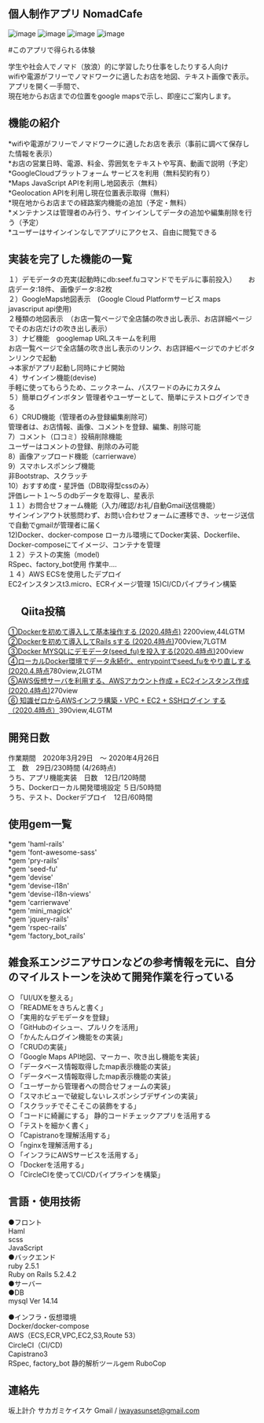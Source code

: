 **個人制作アプリ NomadCafe**
----------
![image](https://user-images.githubusercontent.com/60636597/80310976-39e31f00-8818-11ea-9495-e0b947597d09.png)
![image](https://user-images.githubusercontent.com/60636597/80310990-48c9d180-8818-11ea-8f8d-fe7f32b17717.png)
![image](https://user-images.githubusercontent.com/60636597/80310979-3c457900-8818-11ea-9730-5fbef359b1c4.png)
![image](https://user-images.githubusercontent.com/60636597/80310999-541cfd00-8818-11ea-8cdc-aa5f2dfc4071.png)



#このアプリで得られる体験

学生や社会人でノマド（放浪）的に学習したり仕事をしたりする人向け  
wifiや電源がフリーでノマドワークに適したお店を地図、テキスト画像で表示。  
アプリを開く一手間で、  
現在地からお店までの位置をgoogle mapsで示し、即座にご案内します。  

**機能の紹介**
----------
*wifiや電源がフリーでノマドワークに適したお店を表示（事前に調べて保存した情報を表示）  
*お店の営業日時、電源、料金、雰囲気をテキストや写真、動画で説明（予定）  
*GoogleCloudプラットフォーム サービスを利用（無料契約有り）  
*Maps JavaScript APIを利用し地図表示（無料）  
*Geolocation APIを利用し現在位置表示取得（無料）  
*現在地からお店までの経路案内機能の追加（予定・無料）  
*メンテナンスは管理者のみ行う、サインインしてデータの追加や編集削除を行う（予定）  
*ユーザーはサインインなしでアプリにアクセス、自由に閲覧できる  

**実装を完了した機能の一覧**
----------
１）デモデータの充実(起動時にdb:seef.fuコマンドでモデルに事前投入）　　
   お店データ:18件、 画像データ:82枚  
２）GoogleMaps地図表示　(Google Cloud Platformサービス maps javascriput api使用)    
   ２種類の地図表示　（お店一覧ページで全店舗の吹き出し表示、お店詳細ページでそのお店だけの吹き出し表示）  
３）ナビ機能　googlemap URLスキームを利用  
   お店一覧ページで全店舗の吹き出し表示のリンク、お店詳細ページでのナビボタンリンクで起動  
   →本家がアプリ起動し同時にナビ開始  
４）サインイン機能(devise)  
   手軽に使ってもらうため、ニックネーム、パスワードのみにカスタム  
５）簡単ログインボタン
   管理者やユーザーとして、簡単にテストログインできる  
６）CRUD機能（管理者のみ登録編集削除可）  
   管理者は、お店情報、画像、コメントを登録、編集、削除可能    
7）コメント（口コミ）投稿削除機能       
   ユーザーはコメントの登録、削除のみ可能  
8）画像アップロード機能（carrierwave）    
9）スマホレスポンシブ機能   
   非Bootstrap、スクラッチ  
10）おすすめ度・星評価（DB取得型cssのみ）  
   評価レート１〜５のdbデータを取得し、星表示  
１１）お問合せフォーム機能（入力/確認/お礼/自動Gmail送信機能）   
   サインインアウト状態問わず、お問い合わせフォームに遷移でき、ッセージ送信で自動でgmailが管理者に届く  
12)Docker、docker-compose
   ローカル環境にてDocker実装、Dockerfile、Docker-composeにてイメージ、コンテナを管理  
１２）テストの実施（model)  
   RSpec、factory_bot使用
作業中....  
１４）AWS ECSを使用したデプロイ  
   EC2インスタンスt3.micro、ECRイメージ管理
15)CI/CDパイプライン構築  
 
　
**Qiita投稿**
----------    
[①Dockerを初めて導入して基本操作する (2020.4時点)](https://qiita.com/SakagamiKeisuke/items/4455631886b1c15a3b69) 2200view,44LGTM  
[②Dockerを初めて導入してRails sする (2020.4時点)](https://qiita.com/SakagamiKeisuke/items/d64ee54c22378223659a)700view,7LGTM  
[③Docker MYSQLにデモデータ(seed_fu)を投入する(2020.4時点)](https://qiita.com/SakagamiKeisuke/items/4ce1c4a4921abb57b896)200view  
[④ローカルDocker環境でデータ永続化、entrypointでseed_fuをやり直しする(2020.4.時点](https://qiita.com/SakagamiKeisuke/items/8d3fc70a2939cd4bbe3e)780view,2LGTM  
[⑤AWS仮想サーバを利用する、AWSアカウント作成 + EC2インスタンス作成(2020.4時点)](https://qiita.com/SakagamiKeisuke/items/9568754f318edd53e39d)270view  
[⑥ 知識ゼロからAWSインフラ構築・VPC + EC2 + SSHログイン する（2020.4時点）](https://qiita.com/SakagamiKeisuke/items/cf8c026f243053829c0b)390view,4LGTM  

**開発日数**
----------
作業期間　2020年3月29日　〜 2020年4月26日  
工　数　29日/230時間 (4/26時点)  
うち、アプリ機能実装　日数　12日/120時間  
うち、Dockerローカル開発環境設定 ５日/50時間  
うち、テスト、Dockerデプロイ　12日/60時間

**使用gem一覧**
------
*gem 'haml-rails'  
*gem 'font-awesome-sass'  
*gem 'pry-rails'  
*gem 'seed-fu'  
*gem 'devise'  
*gem 'devise-i18n'  
*gem 'devise-i18n-views'  
*gem 'carrierwave'  
*gem 'mini_magick'  
*gem 'jquery-rails'  
*gem 'rspec-rails'  
*gem 'factory_bot_rails'  

**雑食系エンジニアサロンなどの参考情報を元に、自分のマイルストーンを決めて開発作業を行っている**
------------------------------
○ 「UI/UXを整える」  
○ 「READMEをきちんと書く」  
○ 「実用的なデモデータを登録」  
○ 「GitHubのイシュー、プルリクを活用」  
○ 「かんたんログイン機能をの実装」    
○ 「CRUDの実装」  
○ 「Google Maps API地図、マーカー、吹き出し機能を実装」     
○ 「データベース情報取得したmap表示機能の実装」  
○ 「データベース情報取得したmap表示機能の実装」  
○ 「ユーザーから管理者への問合せフォームの実装」  
○ 「スマホビューで破綻しないレスポンシブデザインの実装」   
○ 「スクラッチでそこそこの装飾をする」  
○ 「コードに綺麗にする」 静的コードチェックアプリを活用する  
○ 「テストを細かく書く」  
○ 「Capistranoを理解活用する」  
○ 「nginxを理解活用する」  
○ 「インフラにAWSサービスを活用する」   
○ 「Dockerを活用する」    
○ 「CircleCIを使ってCI/CDパイプラインを構築」    

**言語・使用技術**
----------
●フロント  
Haml  
scss  
JavaScript    
●バックエンド  
ruby 2.5.1  
Ruby on Rails 5.2.4.2  
●サーバー    
●DB  
mysql  Ver 14.14  

●インフラ・仮想環境  
Docker/docker-compose  
AWS（ECS,ECR,VPC,EC2,S3,Route 53）  
CircleCI（CI/CD)  
Capistrano3  
RSpec, factory_bot 
静的解析ツールgem RuboCop  

**連絡先**
----------
坂上計介 サカガミケイスケ
Gmail /  iwayasunset@gmail.com

